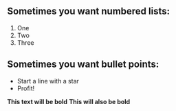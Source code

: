 ## Sometimes you want numbered lists:
1. One
2. Two
3. Three 

## Sometimes you want bullet points:

* Start a line with a star
* Profit!

**This text will be bold**
__This will also be bold__
